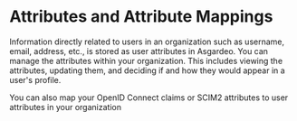 # Attributes and Attribute Mappings

Information directly related to users in an organization such as username, email, address, etc., is stored as user attributes in Asgardeo. You can <a :href="$withBase('/guides/organization-settings/attributes/manage-attributes')">manage the attributes within your organization</a>. This includes viewing the attributes, updating them, and deciding if and how they would appear in a user's profile. 

You can also map your<a :href="$withBase('/guides/organization-settings/attributes/manage-oidc-attribute-mappings')"> OpenID Connect claims</a> or <a :href="$withBase('/guides/organization-settings/attributes/manage-scim2-attribute-mappings')">SCIM2 attributes</a> to user attributes in your organization
